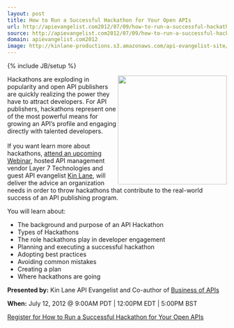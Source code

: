 ```yaml
---
layout: post
title: How to Run a Successful Hackathon for Your Open APIs
url: http://apievangelist.com2012/07/09/how-to-run-a-successful-hackathon-for-your-open-apis/
source: http://apievangelist.com2012/07/09/how-to-run-a-successful-hackathon-for-your-open-apis/
domain: apievangelist.com2012
image: http://kinlane-productions.s3.amazonaws.com/api-evangelist-site/blog/layer7-logo.png
---
```

{% include JB/setup %}<p>
     <img src="http://kinlane-productions.s3.amazonaws.com/api-service-providers/layer7-logo.png"  width="250" align="right" />
</p>
<p>
     Hackathons are exploding in popularity and open API publishers are quickly realizing the power they have to attract developers. For API publishers, hackathons represent one of the most powerful means for growing an API’s profile and engaging directly with talented developers. <br />
     <br />
     If you want learn more about hackathons, <a href="http://www.layer7tech.com/trial/webinar_register.php?leadid=L7KinL&amp;elq=763d038da01b4cee8df50ba1318b8a31">attend an upcoming Webinar</a>, hosted API management vendor Layer 7 Technologies and guest API evangelist <a title="Kin Lane" href="http://kinlane.com/about/">Kin Lane</a>, will deliver the advice an organization needs in order to throw hackathons that contribute to the real-world success of an API publishing program.
</p>
<p>
     You will learn about:
</p>
<ul>
     <li>The background and purpose of an API Hackathon
     </li>
     <li>Types of Hackathons
     </li>
     <li>The role hackathons play in developer engagement
     </li>
     <li>Planning and executing a successful hackathon
     </li>
     <li>Adopting best practices
     </li>
     <li>Avoiding common mistakes
     </li>
     <li>Creating a plan
     </li>
     <li>Where hackathons are going
     </li>
</ul>
<p>
     <strong>Presented by:</strong> Kin Lane API Evangelist and Co-author of <a title="Business of APIS" href="http://apievangelist.com/business_of_apis.php">Business of APIs</a> 
</p>
<p>
     <strong>When:</strong> July 12, 2012 @ 9:00AM PDT | 12:00PM EDT | 5:00PM BST
</p>
<p>
     <a title="Register for How to Run a Successful Hackathon" href="http://www.layer7tech.com/trial/webinar_register.php?leadid=L7KinL&amp;elq=763d038da01b4cee8df50ba1318b8a31">Register for How to Run a Successful Hackathon for Your Open APIs</a>
</p>

